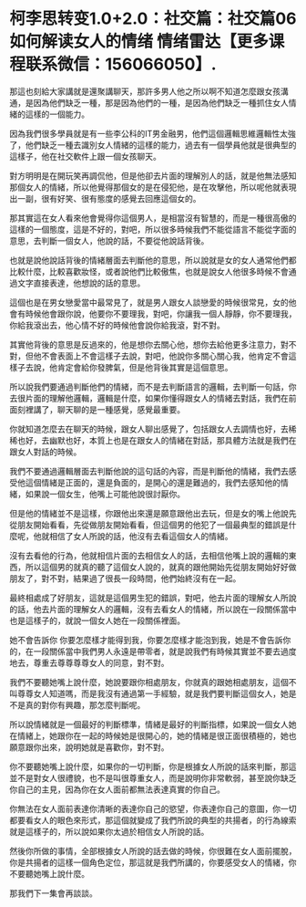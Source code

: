 # 柯李思转变1.0+2.0：社交篇：社交篇06 如何解读女人的情绪 情绪雷达【更多课程联系微信：156066050】.

那這也刻給大家講就是還聚講聊天，那許多男人他之所以啊不知道怎麼跟女孩溝通，是因為他們缺乏一種，那是因為他們的一種，是因為他們缺乏一種抓住女人情緒的這樣的一個能力。

因為我們很多學員就是有一些李公科的IT男金融男，他們這個邏輯思維邏輯性太強了，他們缺乏一種去識別女人情緒的這樣的能力，過去有一個學員他就是很典型的這樣子，他在社交軟件上跟一個女孩聊天。

對方明明是在開玩笑再調侃他，但是他卻去片面的理解別人的話，就是他無法感知那個女人的情緒，所以他覺得那個女的是在侵犯他，是在攻擊他，所以呢他就表現出一副，很有好笑、很有態度的感覺去回應這個女的。

那其實這在女人看來他會覺得你這個男人，是相當沒有智慧的，而是一種很高傲的這樣的一個態度，這是不好的，對吧，所以很多時候我們不能從語言不能從字面的意思，去判斷一個女人，他說的話，不要從他說話背後。

也就是說他說話背後的情緒層面去判斷他的意思，所以說就是女的女人通常他們都比較什麼，比較喜歡妝怪，或者說他們比較傲焦，也就是說女人他很多時候不會通過文字直接表達，他想說的話的意思。

這個也是在男女戀愛當中最常見了，就是男人跟女人談戀愛的時候很常見，女的他會有時候他會跟你說，他要你不要理我，對吧，你讓我一個人靜靜，你不要理我，你給我滾出去，他心情不好的時候他會說你給我滾，對不對。

其實他背後的意思是反過來的，他是想你去關心他，想你去給他更多注意力，對不對，但他不會表面上不會這樣子去說，對吧，他說你多關心關心我，他肯定不會這樣子去說，他肯定會給你發脾氣，但是他背後其實是這個意思。

所以說我們要通過判斷他們的情緒，而不是去判斷語言的邏輯，去判斷一句話，你去很片面的理解他邏輯，邏輯是什麼，如果你懂得跟女人的情緒去對話，我們在前面刻裡講了，聊天聊的是一種感覺，感覺最重要。

你就知道怎麼去在聊天的時候，跟女人聊出感覺了，包括跟女人去調情也好，去稀稀也好，去幽默也好，本質上也是在跟女人的情緒在對話，那具體方法就是我們在跟女人對話的時候。

我們不要通過邏輯層面去判斷他說的這句話的內容，而是判斷他的情緒，我們去感受他這個情緒是正面的，還是負面的，是開心的還是難過的，我們去感知他的情緒，如果說一個女生，他嘴上可能他說很討厭你。

但是他的情緒並不是這樣，你跟他出來還是願意跟他出去玩，但是女的嘴上他說先從朋友開始看看，先從做朋友開始看看，但這個男的他犯了一個最典型的錯誤是什麼呢，他就相信了女人所說的話，他沒有去看這個女人的情緒。

沒有去看他的行為，他就相信片面的去相信女人的話，去相信他嘴上說的邏輯的東西，所以這個男的就真的聽了這個女人說的，就真的跟他開始先從朋友開始好好做朋友了，對不對，結果過了很長一段時間，他們始終沒有在一起。

最終相處成了好朋友，這就是這個男生犯的錯誤，對吧，他去片面的理解女人所說的話，他去片面的理解女人的邏輯，沒有去看女人的情緒，所以說在一段關係當中也是這樣子的，就說一個女人她在一段關係裡面。

她不會告訴你 你要怎麼樣才能得到我，你要怎麼樣才能泡到我，她是不會告訴你的，在一段關係當中我們男人永遠是帶零者，就是說我們有時候其實並不要去過度地去，尊重去尊尊尊尊女人的同意，對不對。

我們不要聽她嘴上說什麼，她說要跟你相處朋友，你就真的跟她相處朋友，這個不叫尊尊女人知道嗎，而是我沒有通過第一手經驗，就是我們要判斷這個女人，她是不是真的對你有興趣，那怎麼判斷呢。

所以說情緒就是一個最好的判斷標準，情緒是最好的判斷指標，如果說一個女人她在情緒上，她跟你在一起的時候她是很開心的，她的情緒是很正面很積極的，她也願意跟你出來，說明她就是喜歡你，對不對。

你不要聽她嘴上說什麼，如果你的一切判斷，你是根據女人所說的話來判斷，那這並不是對女人很禮貌，也不是叫很尊重女人，而是說明你非常軟弱，甚至說你缺乏你自己的主見，因為你在女人面前都無法表達真實的你自己。

你無法在女人面前表達你清晰的表達你自己的慾望，你表達你自己的意圖，你一切都要看女人的眼色來形式，那這個就變成了我們所說的典型的共揚者，的行為線索就是這樣子的，所以說如果你太過於相信女人所說的話。

然後你所做的事情，全部根據女人所說的話去做的時候，你很難在女人面前擺脫，你是共揚者的這樣一個角色定位，那這就是我們所講的，你要感受女人的情緒，你不要聽她嘴上說什麼。

那我們下一集會再談談。